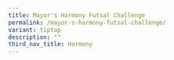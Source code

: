 ```yaml
---
title: Mayor's Harmony Futsal Challenge
permalink: /mayor-s-harmony-futsal-challenge/
variant: tiptap
description: ""
third_nav_title: Harmony
---
```

